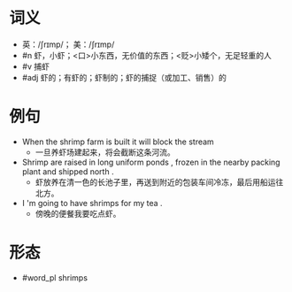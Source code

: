 # 词义
- 英：/ʃrɪmp/； 美：/ʃrɪmp/
- #n 虾，小虾；<口>小东西，无价值的东西；<贬>小矮个，无足轻重的人
- #v 捕虾
- #adj 虾的；有虾的；虾制的；虾的捕捉（或加工、销售）的
# 例句
- When the shrimp farm is built it will block the stream
	- 一旦养虾场建起来，将会截断这条河流。
- Shrimp are raised in long uniform ponds , frozen in the nearby packing plant and shipped north .
	- 虾放养在清一色的长池子里，再送到附近的包装车间冷冻，最后用船运往北方。
- I 'm going to have shrimps for my tea .
	- 傍晚的便餐我要吃点虾。
# 形态
- #word_pl shrimps
